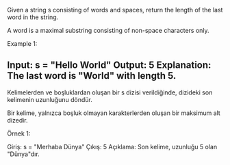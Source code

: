 Given a string s consisting of words and spaces, return the length of the last word in the string.

A word is a maximal substring consisting of non-space characters only.

Example 1:

Input: s = "Hello World"
Output: 5
Explanation: The last word is "World" with length 5.
----------------------------------------------------------
Kelimelerden ve boşluklardan oluşan bir s dizisi verildiğinde, dizideki son kelimenin uzunluğunu döndür.

Bir kelime, yalnızca boşluk olmayan karakterlerden oluşan bir maksimum alt dizedir.

Örnek 1:

Giriş: s = "Merhaba Dünya"
Çıkış: 5
Açıklama: Son kelime, uzunluğu 5 olan "Dünya"dır.
